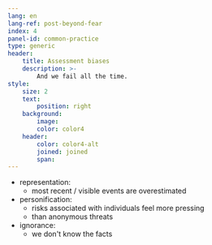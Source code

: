 ```yaml
---
lang: en
lang-ref: post-beyond-fear
index: 4
panel-id: common-practice
type: generic
header:
    title: Assessment biases
    description: >-
        And we fail all the time.
style:
    size: 2
    text:
        position: right
    background:
        image:
        color: color4
    header:
        color: color4-alt
        joined: joined
        span:
---
```

- representation:
    - most recent / visible events are overestimated
- personification:
    - risks associated with individuals feel more pressing
    - than anonymous threats
- ignorance:
    - we don't know the facts
